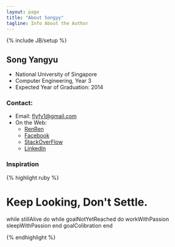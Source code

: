 ```yaml
---
layout: page
title: "About Songyy"
tagline: Info About the Author
---
```

{% include JB/setup %}

## Song Yangyu

* National University of Singapore
* Computer Engineering, Year 3
* Expected Year of Graduation: 2014

### Contact:
* Email: <flyfy1@gmail.com>
* On the Web:
  - [RenRen](http://www.renren.com/251249960)
  - [Facebook](http://www.facebook.com/flyfy1)
  - [StackOverFlow](http://stackoverflow.com/users/799550/songyy)
  - [LinkedIn](http://www.linkedin.com/profile/view?id=74008868)

### Inspiration

{% highlight ruby %}

# Keep Looking, Don't Settle.
while stillAlive do
  while goalNotYetReached do
    workWithPassion
    sleepWithPassion
  end
  goalColibration
end

{% endhighlight %}
